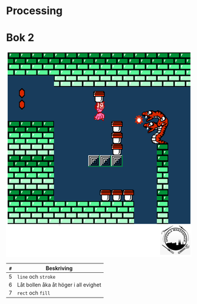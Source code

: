 # Processing
# Bok 2

![Bok 2](framsida_2.png)

`#`|Beskriving
---|---
5  |`line` och `stroke`
6  |Låt bollen åka åt höger i all evighet
7  |`rect` och `fill`
